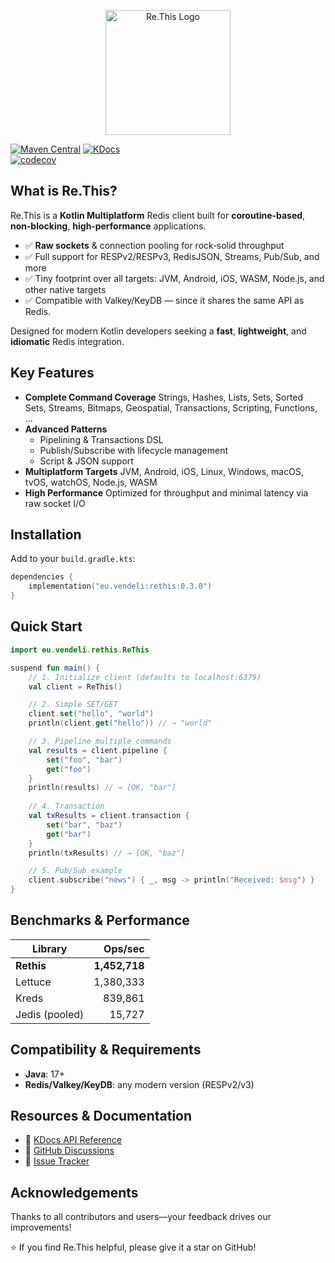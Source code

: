 <p align="center">
  <img src="./assets/logo.png" alt="Re.This Logo" width="200" />
</p>

[![Maven Central](https://img.shields.io/maven-central/v/eu.vendeli/rethis?style=flat&label=Maven&logo=apache-maven)](https://search.maven.org/artifact/eu.vendeli/rethis) [![KDocs](https://img.shields.io/static/v1?label=Dokka&message=KDocs&color=blue&logo=kotlin)](https://vendelieu.github.io/re.this/) \
[![codecov](https://codecov.io/gh/vendelieu/re.this/graph/badge.svg?token=F8SY97KR17)](https://codecov.io/gh/vendelieu/re.this)

## What is Re.This?

Re.This is a **Kotlin Multiplatform** Redis client built for **coroutine‑based**, **non‑blocking**, **high‑performance**
applications.

* ✅ **Raw sockets** & connection pooling for rock‑solid throughput
* ✅ Full support for RESPv2/RESPv3, RedisJSON, Streams, Pub/Sub, and more
* ✅ Tiny footprint over all targets: JVM, Android, iOS, WASM, Node.js, and other native targets
* ✅ Сompatible with Valkey/KeyDB — since it shares the same API as Redis.

Designed for modern Kotlin developers seeking a **fast**, **lightweight**, and **idiomatic** Redis integration.

## Key Features

* **Complete Command Coverage**
  Strings, Hashes, Lists, Sets, Sorted Sets, Streams, Bitmaps, Geospatial, Transactions, Scripting, Functions, …
* **Advanced Patterns**
  * Pipelining & Transactions DSL
  * Publish/Subscribe with lifecycle management
  * Script & JSON support
* **Multiplatform Targets**
  JVM, Android, iOS, Linux, Windows, macOS, tvOS, watchOS, Node.js, WASM
* **High Performance**
  Optimized for throughput and minimal latency via raw socket I/O

## Installation

Add to your `build.gradle.kts`:

```kotlin
dependencies {
    implementation("eu.vendeli:rethis:0.3.0")
}
```

## Quick Start

```kotlin
import eu.vendeli.rethis.ReThis

suspend fun main() {
    // 1. Initialize client (defaults to localhost:6379)
    val client = ReThis()

    // 2. Simple SET/GET
    client.set("hello", "world")
    println(client.get("hello")) // → "world"

    // 3. Pipeline multiple commands
    val results = client.pipeline {
        set("foo", "bar")
        get("foo")
    }
    println(results) // → [OK, "bar"]
  
    // 4. Transaction
    val txResults = client.transaction {
        set("bar", "baz")
        get("bar")
    }
    println(txResults) // → [OK, "baz"]

    // 5. Pub/Sub example
    client.subscribe("news") { _, msg -> println("Received: $msg") }
}
```

## Benchmarks & Performance

| Library        |       Ops/sec |
|----------------|--------------:|
| **Rethis**     | **1,452,718** |
| Lettuce        |     1,380,333 |
| Kreds          |       839,861 |
| Jedis (pooled) |        15,727 |

## Compatibility & Requirements

* **Java**: 17+
* **Redis/Valkey/KeyDB**: any modern version (RESPv2/v3)

## Resources & Documentation

* 📖 [KDocs API Reference](https://vendelieu.github.io/re.this/)
* 💬 [GitHub Discussions](https://github.com/vendelieu/re.this/discussions)
* 🐞 [Issue Tracker](https://github.com/vendelieu/re.this/issues)

## Acknowledgements

Thanks to all contributors and users—your feedback drives our improvements!

⭐ If you find Re.This helpful, please give it a star on GitHub!
